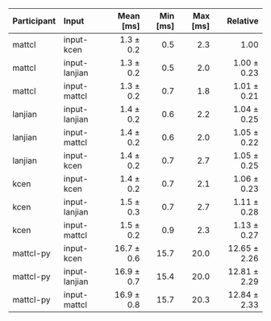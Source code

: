 | Participant | Input | Mean [ms] | Min [ms] | Max [ms] | Relative |
|:---|:---|---:|---:|---:|---:|
| mattcl | input-kcen | 1.3 ± 0.2 | 0.5 | 2.3 | 1.00 |
| mattcl | input-lanjian | 1.3 ± 0.2 | 0.5 | 2.0 | 1.00 ± 0.23 |
| mattcl | input-mattcl | 1.3 ± 0.2 | 0.7 | 1.8 | 1.01 ± 0.21 |
| lanjian | input-lanjian | 1.4 ± 0.2 | 0.6 | 2.2 | 1.04 ± 0.25 |
| lanjian | input-mattcl | 1.4 ± 0.2 | 0.6 | 2.0 | 1.05 ± 0.22 |
| lanjian | input-kcen | 1.4 ± 0.2 | 0.7 | 2.7 | 1.05 ± 0.25 |
| kcen | input-kcen | 1.4 ± 0.2 | 0.7 | 2.1 | 1.06 ± 0.23 |
| kcen | input-lanjian | 1.5 ± 0.3 | 0.7 | 2.7 | 1.11 ± 0.28 |
| kcen | input-mattcl | 1.5 ± 0.2 | 0.9 | 2.3 | 1.13 ± 0.27 |
| mattcl-py | input-kcen | 16.7 ± 0.6 | 15.7 | 20.0 | 12.65 ± 2.26 |
| mattcl-py | input-lanjian | 16.9 ± 0.7 | 15.4 | 20.0 | 12.81 ± 2.29 |
| mattcl-py | input-mattcl | 16.9 ± 0.8 | 15.7 | 20.3 | 12.84 ± 2.33 |
